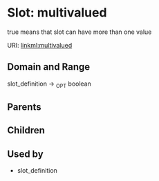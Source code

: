 
# Slot: multivalued


true means that slot can have more than one value

URI: [linkml:multivalued](https://w3id.org/linkml/multivalued)


## Domain and Range

slot_definition ->  <sub>OPT</sub>
 boolean

## Parents


## Children


## Used by

 * slot_definition

